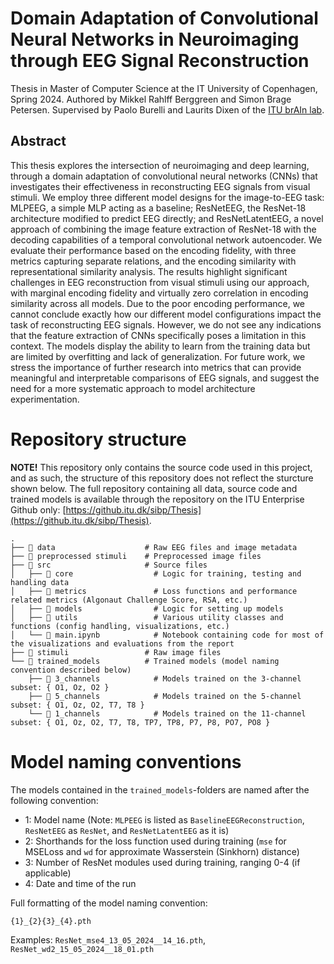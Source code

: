 # Domain Adaptation of Convolutional Neural Networks in Neuroimaging through EEG Signal Reconstruction
Thesis in Master of Computer Science at the IT University of Copenhagen, Spring 2024. Authored by Mikkel Rahlff Berggreen and Simon Brage Petersen. Supervised by Paolo Burelli and Laurits Dixen of the [ITU brAIn lab](https://brainlab.itu.dk/).

## Abstract

This thesis explores the intersection of neuroimaging and deep learning, through a domain adaptation of convolutional neural networks (CNNs) that investigates their effectiveness in reconstructing EEG signals from visual stimuli. We employ three different model designs for the image-to-EEG task: MLPEEG, a simple MLP acting as a baseline; ResNetEEG, the ResNet-18 architecture modified to predict EEG directly; and ResNetLatentEEG, a novel approach of combining the image feature extraction of ResNet-18 with the decoding capabilities of a temporal convolutional network autoencoder. We evaluate their performance based on the encoding fidelity, with three metrics capturing separate relations, and the encoding similarity with representational similarity analysis. The results highlight significant challenges in EEG reconstruction from visual stimuli using our approach, with marginal encoding fidelity and virtually zero correlation in encoding similarity across all models.
Due to the poor encoding performance, we cannot conclude exactly how our different model configurations impact the task of reconstructing EEG signals. However, we do not see any indications that the feature extraction of CNNs specifically poses a limitation in this context. The models display the ability to learn from the training data but are limited by overfitting and lack of generalization. For future work, we stress the importance of further research into metrics that can provide meaningful and interpretable comparisons of EEG signals, and suggest the need for a more systematic approach to model architecture experimentation.

# Repository structure

**NOTE!** This repository only contains the source code used in this project, and as such, the structure of this repository does not reflect the sturcture shown below. The full repository containing all data, source code and trained models is available through the repository on the ITU Enterprise Github only: [https://github.itu.dk/sibp/Thesis](https://github.itu.dk/sibp/Thesis).

    .
    ├── 📁 data                    # Raw EEG files and image metadata
    ├── 📁 preprocessed stimuli    # Preprocessed image files
    ├── 📁 src                     # Source files
    │   ├── 📁 core                  # Logic for training, testing and handling data
    │   ├── 📁 metrics               # Loss functions and performance related metrics (Algonaut Challenge Score, RSA, etc.)
    │   ├── 📁 models                # Logic for setting up models
    │   ├── 📁 utils                 # Various utility classes and functions (config handling, visualizations, etc.)
    │   └── 📄 main.ipynb            # Notebook containing code for most of the visualizations and evaluations from the report
    ├── 📁 stimuli                 # Raw image files
    └── 📁 trained_models          # Trained models (model naming convention described below)
        ├── 📁 3_channels            # Models trained on the 3-channel subset: { O1, Oz, O2 }
        ├── 📁 5_channels            # Models trained on the 5-channel subset: { O1, Oz, O2, T7, T8 }
        └── 📁 1_channels            # Models trained on the 11-channel subset: { O1, Oz, O2, T7, T8, TP7, TP8, P7, P8, PO7, PO8 }
        
# Model naming conventions

The models contained in the `trained_models`-folders are named after the following convention:

- 1: Model name (Note: `MLPEEG` is listed as `BaselineEEGReconstruction`, `ResNetEEG` as `ResNet`, and `ResNetLatentEEG` as it is)
- 2: Shorthands for the loss function used during training (`mse` for MSELoss and `wd` for approximate Wasserstein (Sinkhorn) distance)
- 3: Number of ResNet modules used during training, ranging 0-4 (if applicable)
- 4: Date and time of the run

Full formatting of the model naming convention:

`{1}_{2}{3}_{4}.pth`

Examples:
`ResNet_mse4_13_05_2024__14_16.pth`,
`ResNet_wd2_15_05_2024__18_01.pth`
